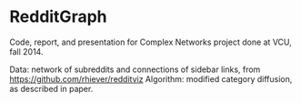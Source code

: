 # RedditGraph
Code, report, and presentation for Complex Networks project done at VCU, fall 2014.

Data: network of subreddits and connections of sidebar links, from https://github.com/rhiever/redditviz
Algorithm: modified category diffusion, as described in paper.
